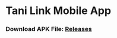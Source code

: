 ﻿# Tani Link Mobile App
### Download APK File: <a href="https://github.com/Topi-Batu/tanilink-mobile/releases">Releases</a>
